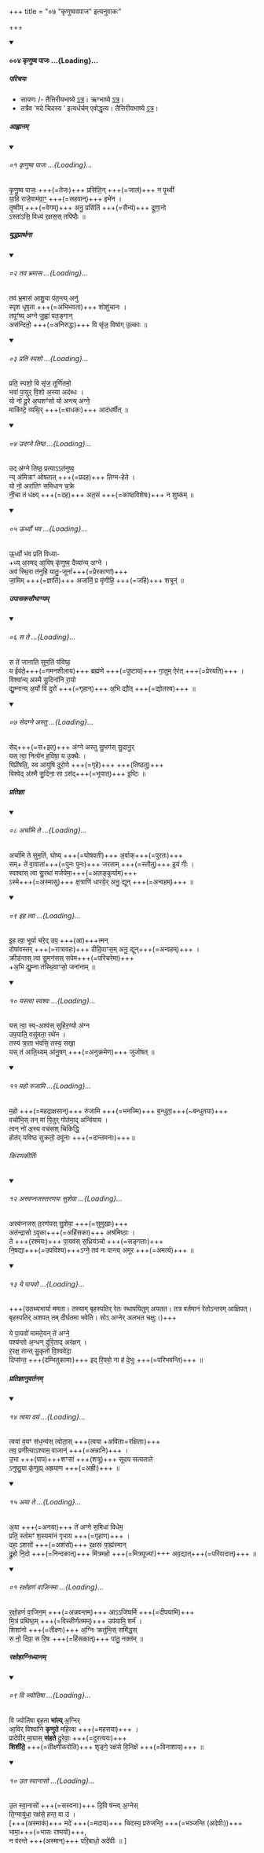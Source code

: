 +++
title = "०७ \"कृणुष्ववपाज\" इत्यनुवाकः"

+++

<div class="js_include" includetitle="false" newlevelforh1="4" unfilled url="/vedAH_Rk/shAkalam/saMhitA/vishvAsa-prastutiH/04/004_kRNuShva_pAjaH/">
<details open><summary><h4>००४ कृणुष्व पाजः ...{Loading}...</h4></summary>



##### परिचयः
- सायणः /- तैत्तिरीयभाष्ये [ऽत्र](https://archive.org/stream/Anandashram_Samskrita_Granthavali_Anandashram_Sanskrit_Series/ASS_042_Krishna_Yajurvediya_Taittiriya_Samhita_Part_1_-_Kasinath_Sastri_Agase_1940#page/n325/mode/2up)। ऋग्भाष्ये [ऽत्र](https://archive.org/stream/RgVedaWithSayanasCommentaryPart2/rv_sayanabhasya_part2#page/n573/mode/2up)।
- तत्रैव 'मदे चिदस्य ’ इत्यर्धर्चम् एवोद्धृत्य। तैत्तिरीयभाष्ये [ऽत्र](https://archive.org/stream/Anandashram_Samskrita_Granthavali_Anandashram_Sanskrit_Series/ASS_042_Krishna_Yajurvediya_Taittiriya_Samhita_Part_1_-_Kasinath_Sastri_Agase_1940#page/n327/mode/2up)।

##### आह्वानम्
<div class="js_include" includetitle="false" newlevelforh1="2" unfilled="" url="/vedAH_Rk/shAkalam/saMhitA/vishvAsa-prastutiH/04/004/01_kRNuShva_pAjaH.md">
<details open><summary><h6>०१ कृणुष्व पाजः ...{Loading}...</h6></summary>


कृ॒णु॒ष्व पाजः॒ +++(=तेजः)+++ प्रसि॑ति॒न् +++(=जालं)+++ न पृ॒थ्वीं  
या॒हि राजे॒वाम॑वा॒ꣳ॒ +++(=सहवान्)+++ इभे॑न ।  
तृ॒ष्वीम् +++(=वेगम्)+++ अनु॒ प्रसि॑तिं +++(=सैन्यं)+++ द्रूणा॒नो  
ऽस्ता॑ऽसि॒ विध्य॑ र॒क्षस॒स् तपि॑ष्ठैः ॥

</details>
</div>

##### युद्धप्रार्थना
<div class="js_include" includetitle="false" newlevelforh1="2" unfilled="" url="/vedAH_Rk/shAkalam/saMhitA/vishvAsa-prastutiH/04/004/02_tava_bhramAsa.md">
<details open><summary><h6>०२ तव भ्रमास ...{Loading}...</h6></summary>


तव॑ भ्र॒मास॑ आशु॒या प॑त॒न्त्य् अनु॑  
स्पृश धृष॒ता +++(=अभिभवता)+++ शोशु॑चानः ।  
तपूꣳ॑ष्य् अग्ने जु॒ह्वा॑ पत॒ङ्गान्  
अस॑न्दितो॒ +++(=अनिरुद्धः)+++ वि सृ॑ज॒ विष्व॑ग् उ॒ल्काः ॥

</details>
</div>
<div class="js_include" includetitle="false" newlevelforh1="2" unfilled="" url="/vedAH_Rk/shAkalam/saMhitA/vishvAsa-prastutiH/04/004/03_prati_spasho.md">
<details open><summary><h6>०३ प्रति स्पशो ...{Loading}...</h6></summary>


प्रति॒ स्पशो॒ वि सृ॑ज॒ तूर्णि॑तमो॒  
भवा॑ पा॒युर् वि॒शो अ॒स्या अद॑ब्धः ।  
यो नो॑ दू॒रे अ॒घशꣳ॑सो यो अन्त्य् अग्ने॒  
माकि॑ष्टे॒ व्यथि॒र् +++(=बाधकः)+++ आद॑धर्षीत् ॥

</details>
</div>
<div class="js_include" includetitle="false" newlevelforh1="2" unfilled="" url="/vedAH_Rk/shAkalam/saMhitA/vishvAsa-prastutiH/04/004/04_udagne_tiShTha.md">
<details open><summary><h6>०४ उदग्ने तिष्ठ ...{Loading}...</h6></summary>


उद् अ॑ग्ने तिष्ठ॒ प्रत्याऽऽत॑नुष्व॒  
न्य् अ॑मित्राꣳ॑ ओषतात् +++(=प्रदह)+++ तिग्म-हेते ।  
यो नो॒ अरा॑तिꣳ समिधान च॒क्रे  
नी॒चा तं ध॑क्ष्य् +++(=दह)+++ अत॒सं +++(=काष्ठविशेषः)+++ न शुष्क॑म् ॥

</details>
</div>
<div class="js_include" includetitle="false" newlevelforh1="2" unfilled="" url="/vedAH_Rk/shAkalam/saMhitA/vishvAsa-prastutiH/04/004/05_Urdhvo_bhava.md">
<details open><summary><h6>०५ ऊर्ध्वो भव ...{Loading}...</h6></summary>


ऊ॒र्ध्वो भ॑व प्रति॑ विध्या-  
+ध्य् अ॒स्मद् आ॒विष् कृ॑णुष्व॒ दैव्या॑न्य् अग्ने ।  
अव॑ स्थि॒रा त॑नुहि यातु॒-जूनां॑+++(=प्रेरकाणां)+++  
जा॒मिम् +++(=ज्ञातिं)+++ अजा॑मिं॒ प्र मृ॑णीहि॒ +++(=जहि)+++ शत्रून्॑ ॥

</details>
</div>

##### उपासकसौभाग्यम्
<div class="js_include" includetitle="false" newlevelforh1="2" unfilled="" url="/vedAH_Rk/shAkalam/saMhitA/vishvAsa-prastutiH/04/004/06_sa_te.md">
<details open><summary><h6>०६ स ते ...{Loading}...</h6></summary>


स ते॑ जानाति सुम॒तिं य॑विष्ठ॒  
य ईव॑ते॒+++(=गमनशीलाय)+++ ब्रह्म॑णे +++(=पुष्टाय)+++ गा॒तुम् ऐर॑त् +++(=प्रेरयति)+++ ।  
विश्वा॑न्य् अस्मै सु॒दिना॑नि रा॒यो  
द्यु॒म्नान्य्  अ॒र्यो वि दुरो॑ +++(=गृहान्)+++ अ॒भि द्यौ॑त् +++(=द्योतस्व)+++ ॥

</details>
</div>
<div class="js_include" includetitle="false" newlevelforh1="2" unfilled="" url="/vedAH_Rk/shAkalam/saMhitA/vishvAsa-prastutiH/04/004/07_sedagne_astu.md">
<details open><summary><h6>०७ सेदग्ने अस्तु ...{Loading}...</h6></summary>


सेद्+++(=स+इत्)+++ अ॑ग्ने अस्तु सु॒भग॑स् सु॒दानु॒र्  
यस् त्वा॒ नित्ये॑न ह॒विषा॒ य उ॒क्थैः ।  
पिप्री॑षति॒, स्व आयु॑षि दुरो॒णे +++(=गृहे)+++ +++(तिष्ठतु)+++  
विश्वेद् अ॑स्मै सु॒दिना॒ सा ऽस॑द्+++(=भूयात्)+++ इ॒ष्टिः ॥

</details>
</div>

##### प्रतिज्ञा
<div class="js_include" includetitle="false" newlevelforh1="2" unfilled="" url="/vedAH_Rk/shAkalam/saMhitA/vishvAsa-prastutiH/04/004/08_archAmi_te.md">
<details open><summary><h6>०८ अर्चामि ते ...{Loading}...</h6></summary>


अर्चा॑मि ते सुम॒तिं, घोष्य् +++(=घोषवती)+++ अ॒र्वाक्+++(=पुरतः)+++  
सम्+ ते॑ वा॒वाता॑+++(=पुनः पुनः)+++ जरताम् +++(=स्तौतु)+++ इ॒यं गीः ।  
स्वश्वा॑स् त्वा सु॒रथा॑ मर्जयेमा॒+++(=अलङ्कुर्याम)+++  
ऽस्मे+++(=अस्मासु)+++ क्ष॒त्राणि॑ धारये॒र् अनु॒ द्यून् +++(=अन्वहम्)+++ ॥

</details>
</div>
<div class="js_include" includetitle="false" newlevelforh1="2" unfilled="" url="/vedAH_Rk/shAkalam/saMhitA/vishvAsa-prastutiH/04/004/09_iha_tvA.md">
<details open><summary><h6>०९ इह त्वा ...{Loading}...</h6></summary>


इ॒ह त्वा॒ भूर्या च॑रे॒द् उप॒ +++(आ)+++त्मन्  
दोषा॑वस्तर् +++(=रात्रावहः)+++ दीदि॒वाꣳस॒म् अनु॒ द्यून्+++(=अन्वहम्)+++ ।  
क्रीड॑न्तस् त्वा सु॒मन॑सस् सपेम+++(=परिचरेमा)+++   
+अ॒भि द्यु॒म्ना त॑स्थि॒वाꣳसो॒ जना॑नाम् ॥

</details>
</div>
<div class="js_include" includetitle="false" newlevelforh1="2" unfilled="" url="/vedAH_Rk/shAkalam/saMhitA/vishvAsa-prastutiH/04/004/10_yastvA_svashvaH.md">
<details open><summary><h6>१० यस्त्वा स्वश्वः ...{Loading}...</h6></summary>


यस् त्वा॒ स्व्-अश्व॑स् सुहिर॒ण्यो अ॑ग्न  
उप॒याति॒ वसु॑मता॒ रथे॑न ।  
तस्य॑ त्रा॒ता भ॑वसि॒ तस्य॒ सखा॒  
यस् त॑ आति॒थ्यम् आ॑नु॒षग् +++(=अनुक्रमेण)+++ जुजो॑षत् ॥

</details>
</div>
<div class="js_include" includetitle="false" newlevelforh1="2" unfilled="" url="/vedAH_Rk/shAkalam/saMhitA/vishvAsa-prastutiH/04/004/11_maho_rujAmi.md">
<details open><summary><h6>११ महो रुजामि ...{Loading}...</h6></summary>


म॒हो +++(=महद्राक्षसान्)+++ रु॑जामि +++(=भनज्मि)+++ ब॒न्धुता॒+++(~बन्धुतया)+++  
वचो॑भि॒स् तन् मा॑ पि॒तुर् गोत॑मा॒द् अन्वि॑याय ।  
त्वन् नो॑ अ॒स्य वच॑सश् चिकिद्धि॒  
होत॑र् यविष्ठ सुक्रतो॒ दमू॑नाः +++(=दान्तमनाः)+++॥

</details>
</div>

###### किरणकीर्तिः
<div class="js_include" includetitle="false" newlevelforh1="2" unfilled="" url="/vedAH_Rk/shAkalam/saMhitA/vishvAsa-prastutiH/04/004/12_asvapnajastaraNayaH_sushevA.md">
<details open><summary><h6>१२ अस्वप्नजस्तरणयः सुशेवा ...{Loading}...</h6></summary>


अस्व॑प्नजस् त॒रण॑यस् सु॒शेवा॒ +++(=सुमुखाः)+++  
अत॑न्द्रासो ऽवृ॒का+++(=अहिंसका)+++ अश्र॑मिष्ठाः ।  
ते +++(रश्मयः)+++ पा॒यव॑स् स॒ध्रिय॑ञ्चो +++(=सङ्गताः)+++  
नि॒षद्या+++(=उपविश्य)+++ऽग्ने॒ तव॑ नः पान्त्व् अमूर +++(=अमर्त्य)+++ ॥

</details>
</div>
<div class="js_include" includetitle="false" newlevelforh1="2" unfilled="" url="/vedAH_Rk/shAkalam/saMhitA/vishvAsa-prastutiH/04/004/13_ye_pAyavo.md">
<details open><summary><h6>१३ ये पायवो ...{Loading}...</h6></summary>



+++(उतथ्यभार्या ममता। तस्याम् बृहस्पतिर् रेतः स्थापयितुम् अयतत। तत्र वर्तमानं रेतोऽन्तरम् आक्षिपत्। बृहस्पतिर् अशपत् तम् दीर्घतमा भवेति। सोऽ अग्नेर् अलभत चक्षुः।)+++

ये पा॒यवो॑ मामते॒यन् ते॑ अग्ने॒  
पश्य॑न्तो अ॒न्धन् दु॑रि॒ताद् अर॑क्षन् ।  
र॒रक्ष॒ तान्त् सु॒कृतो॑ वि॒श्ववे॑दा॒  
दिप्स॑न्त॒ +++(दम्भितुकामाः)+++ इद् रि॒पवो॒ ना ह॑ दे॒भुः +++(=परिभवन्ति)+++ ॥

</details>
</div>

##### प्रतिज्ञानुवर्तनम्
<div class="js_include" includetitle="false" newlevelforh1="2" unfilled="" url="/vedAH_Rk/shAkalam/saMhitA/vishvAsa-prastutiH/04/004/14_tvayA_vayaM.md">
<details open><summary><h6>१४ त्वया वयं ...{Loading}...</h6></summary>


त्वया॑ व॒यꣳ स॑ध॒न्य॑स् त्वोता॒स् +++(त्वया +अविताः=रक्षिताः)+++  
तव॒ प्रणी॑त्याऽश्याम॒ वाजान्॑ +++(=अन्नानि)+++ ।  
उ॒भा +++(पाप)+++शꣳसा॑ +++(शत्रू)+++ सूदय सत्यताते  
ऽनुष्ठु॒या कृ॑णुह्य् अह्रयाण +++(=अह्रीः)+++ ॥

</details>
</div>
<div class="js_include" includetitle="false" newlevelforh1="2" unfilled="" url="/vedAH_Rk/shAkalam/saMhitA/vishvAsa-prastutiH/04/004/15_ayA_te.md">
<details open><summary><h6>१५ अया ते ...{Loading}...</h6></summary>


अ॒या +++(=अनया)+++ ते॑ अग्ने स॒मिधा॑ विधेम॒  
प्रति॒ स्तोमꣳ॑ श॒स्यमा॑नं गृभाय +++(=गृहाण)+++ ।  
दहा॒ ऽशसो॑ +++(=अशंसो)+++ र॒क्षसः॑ पा॒ह्य॑स्मान्  
द्रु॒हो नि॒दो +++(=निन्दकात्)+++ मि॑त्रमहो +++(=मित्रपूज्य!)+++ अव॒द्यात्+++(=परिवादात्)+++ ॥

</details>
</div>
<div class="js_include" includetitle="false" newlevelforh1="2" unfilled="" url="/vedAH_Rk/shAkalam/saMhitA/vishvAsa-prastutiH/10/087/01_raxohaNaM_vAjinamA.md">
<details open><summary><h6>०१ रक्षोहणं वाजिनमा ...{Loading}...</h6></summary>


र॒क्षो॒हणं॑ वा॒जिन॒म् +++(=अन्नवन्तम्)+++ आऽऽजि॑घर्मि +++(=दीपयामि)+++  
मि॒त्रं प्रथि॑ष्ठ॒म् +++(=विस्तीर्णतमम्)+++ उप॑यामि॒ शर्म॑ ।  
शिशा॑नो +++(=तीक्ष्णः)+++ अ॒ग्निः क्रतु॑भि॒स् समि॑द्ध॒स्  
स नो॒ दिवा॒ स रि॒षः +++(=हिंसकात्)+++ पा॑तु॒ नक्त॑म् ॥

</details>
</div>

##### रक्षोहाग्निध्यानम्
<div class="js_include" includetitle="false" newlevelforh1="2" unfilled="" url="/vedAH_Rk/shAkalam/saMhitA/vishvAsa-prastutiH/05/002/09_vi_jyotiShA.md">
<details open><summary><h6>०९ वि ज्योतिषा ...{Loading}...</h6></summary>


वि ज्योति॑षा बृह॒ता **भा॑त्य्** अ॒ग्निर्  
आ॒विर् विश्वा॑नि **कृणुते** महि॒त्वा +++(=महत्तया)+++ ।  
प्रादे॑वीर् मा॒यास् **स॑हते** दु॒रेवाः॒ +++(=दुरत्ययः)+++  
**शिशी॑ते॒** +++(=तीक्ष्णीकरोति)+++ शृङ्गे॒ रक्ष॑से वि॒निक्षे॑ +++(=विनाशाय)+++ ॥

</details>
</div>
<div class="js_include" includetitle="false" newlevelforh1="2" unfilled="" url="/vedAH_Rk/shAkalam/saMhitA/vishvAsa-prastutiH/05/002/10_uta_svAnAso.md">
<details open><summary><h6>१० उत स्वानासो ...{Loading}...</h6></summary>


उ॒त स्वा॒नासो॑ +++(=सस्वनाः)+++ दि॒वि ष॑न्त्व् अ॒ग्नेस्  
ति॒ग्मायु॑धा॒ रक्ष॑से॒ हन्त॒ वा उ॑ ।  
[+++(अस्माकं)+++ मदे॑ +++(=मदाय)+++ चिदस्य॒ प्ररु॑जन्ति॒ +++(=भञ्जन्ति (अदेवीः))+++ भामा॒+++(=भासः रश्मयो)+++,  
न व॑रन्ते +++(अस्मान्)+++ परि॒बाधो॒ अदे॑वीः ॥ ]

</details>
</div>
</details>
</div>
